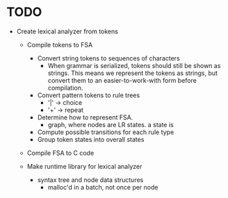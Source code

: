 TODO
====

* Create lexical analyzer from tokens

  * Compile tokens to FSA
    * Convert string tokens to sequences of characters
      - When grammar is serialized, tokens should still
        be shown as strings. This means we represent
        the tokens as strings, but convert them to an
        easier-to-work-with form before compilation.
    * Convert pattern tokens to rule trees
      * '|' -> choice
      * '+' -> repeat
    * Determine how to represent FSA.
      - graph, where nodes are LR states. a state is
    * Compute possible transitions for each rule type
    * Group token states into overall states

  * Compile FSA to C code

  * Make runtime library for lexical analyzer
    * syntax tree and node data structures
      - malloc'd in a batch, not once per node
